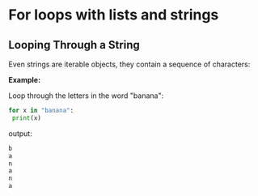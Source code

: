 # For loops with lists and strings

## Looping Through a String

Even strings are iterable objects, they contain a sequence of characters:

**Example:**

Loop through the letters in the word "banana":

```python
for x in "banana":
 print(x)
```

output:

```python
b
a
n
a
n
a
```

